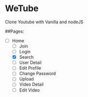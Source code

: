 # WeTube

Clone Youtube with Vanilla and nodeJS


##Pages:

- [ ] Home
	- [ ] Join
	- [ ] Login
	- [x] Search
	- [ ] User Detail
	- [ ] Edit Profile
	- [ ] Change Password
	- [ ] Upload
	- [ ] Video Detail
	- [ ] Edit Video
